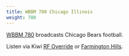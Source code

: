 ```yaml
---
title: WBBM 780 Chicago Illinois
weight: 780
---
```

[WBBM 780] broadcasts Chicago Bears football.

Listen via Kiwi [RF Override](http://kiwi.rfoverride.com:18073/?f=780.00amz10)
or [Farmington Hills](http://misdr.duckdns.org/?f=780.00amz10).

[WBBM 780]:https://wbbm780.radio.com/
